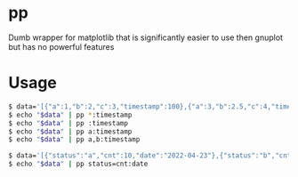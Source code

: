 # pp
Dumb wrapper for matplotlib that is significantly easier to use then gnuplot but has no powerful features

# Usage

```bash
$ data='[{"a":1,"b":2,"c":3,"timestamp":100},{"a":3,"b":2.5,"c":4,"timestamp":110},{"a":5,"b":3.5,"c":0,"timestamp":120}]'
$ echo "$data" | pp *:timestamp
$ echo "$data" | pp :timestamp
$ echo "$data" | pp a:timestamp
$ echo "$data" | pp a,b:timestamp
```

```bash
$ data='[{"status":"a","cnt":10,"date":"2022-04-23"},{"status":"b","cnt":20,"date":"2022-04-23"},{"status":"b","cnt":5,"date":"2022-04-22"},{"status":"a","cnt":15,"date":"2022-04-22"},{"status":"a","cnt":20,"date":"2022-04-21"},{"status":"b","cnt":7,"date":"2022-04-21"},{"status":"unknown","cnt":30,"date":"2022-04-21"},{"status":"a","cnt":5,"date":"2022-04-20"},{"status":"unknown","cnt":23,"date":"2022-04-20"}]'
$ echo "$data" | pp status=cnt:date
```
